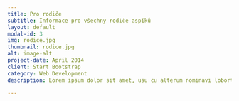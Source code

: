 ```yaml
---
title: Pro rodiče
subtitle: Informace pro všechny rodiče aspíků
layout: default
modal-id: 3
img: rodice.jpg
thumbnail: rodice.jpg
alt: image-alt
project-date: April 2014
client: Start Bootstrap
category: Web Development
description: Lorem ipsum dolor sit amet, usu cu alterum nominavi lobortis. At duo novum diceret. Tantas apeirian vix et, usu sanctus postulant inciderint ut, populo diceret necessitatibus in vim. Cu eum dicam feugiat noluisse.

---
```

